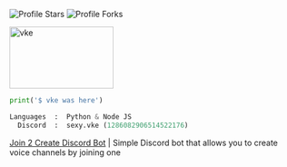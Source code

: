 <img src="https://img.shields.io/badge/dynamic/json?&label=Total%20Stars&color=bb2527&style=flat&style=for-the-badge&query=%24.stars&url=https://api.github-star-counter.workers.dev/user/vkecodes" alt="Profile Stars"></a>
<img src="https://img.shields.io/badge/dynamic/json?&label=Total%20Forks&color=bb2527&style=flat&style=for-the-badge&query=%24.forks&url=https://api.github-star-counter.workers.dev/user/vkecodes" alt="Profile Forks"></a>

<img src="https://images.cooltext.com/5711575.png" width="183" height="109" alt="vke" /></a>

```python
print('$ vke was here')
```

```python
Languages  :  Python & Node JS
  Discord  :  sexy.vke (1286082906514522176)
```

[Join 2 Create Discord Bot](https://github.com/vkecodes/Join-2-Create) | Simple Discord bot that allows you to create voice channels by joining one

